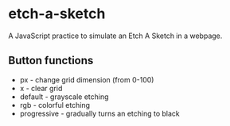 # etch-a-sketch
A JavaScript practice to simulate an Etch A Sketch in a webpage.

## Button functions
- px - change grid dimension (from 0-100)
- x - clear grid
- default - grayscale etching
- rgb - colorful etching
- progressive - gradually turns an etching to black